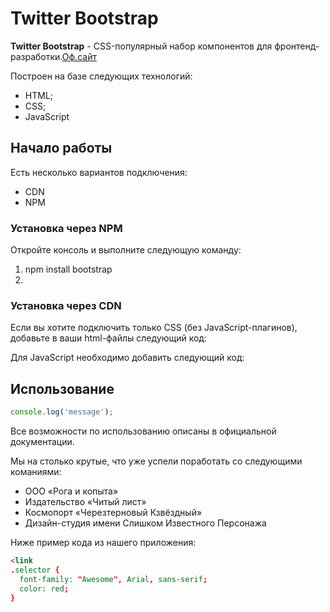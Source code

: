 # Twitter Bootstrap
**Twitter Bootstrap** - CSS-популярный набор компонентов для фронтенд-разработки.[Оф.сайт](https://getbootstrap/com)

Построен на базе следующих технологий:
* HTML;
* CSS;
* JavaScript

## Начало работы
Есть несколько вариантов подключения:
* CDN
* NPM

### Установка через NPM
Откройте консоль и выполните следующую команду:
1. npm install bootstrap
2.

### Установка через CDN
Если вы хотите подключить только CSS (без JavaScript-плагинов), добавьте в ваши html-файлы следующий код:

Для JavaScript необходимо добавить следующий код:


## Использование
```javascript
console.log('message');
```

Все возможности по использованию описаны в официальной документации.

Мы на столько крутые, что уже успели поработать со следующими команиями:

* ООО «Рога и копыта»
* Издательство «Читый лист»
* Космопорт «Черезтерновый Кзвёздный»
* Дизайн-студия имени Слишком Известного Персонажа

Ниже пример кода из нашего приложения:
```html
<link
.selector {
  font-family: "Awesome", Arial, sans-serif;
  color: red;
}
```
